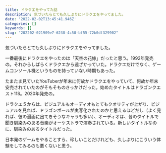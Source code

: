```yaml
---
title: ドラクエをやってた話
description: 気づいたらとても久しぶりにドラクエをやってました。
date: '2022-02-02T13:45:41.946Z'
categories: []
keywords: []
slug: "202202-021909e7-6238-4c50-bf55-72b0df329902"
---
```

気づいたらとても久しぶりにドラクエをやってました。

一番最後にドラクエをやったのは「天空の花嫁」だったと思う。1992年発売の。それからしばらくドラクエから遠ざかっていた。ドラクエだけでなく、ゲームコンソール機というものを持っていない時期もあった。

たまたま見ていたYouTuberが年末に何故かドラクエをやっていて、何故か年末安売されていたのがそもそものきっかけだった。始めたタイトルはドラゴンクエスト11S。2020年発売の。

ドラクエ５からは、ビジュアルもオーディオもとてもクオリティが上がり、ビジュアルを見れば、ドラゴンボールが実写化されたのかと思えるほどだし（よく見れば、彼の漫画に出てきそうなキャラも多い）、オーディオは、昔のタイトルで聞き馴染みのある音楽がオーケストラで演奏されている。新しいタイトルなのに、馴染みのあるタイトルだった。

日本発のゲームをやることすら、珍しいことだけれども、久しぶりにこういう体験をしてみるのも悪くないと思う。